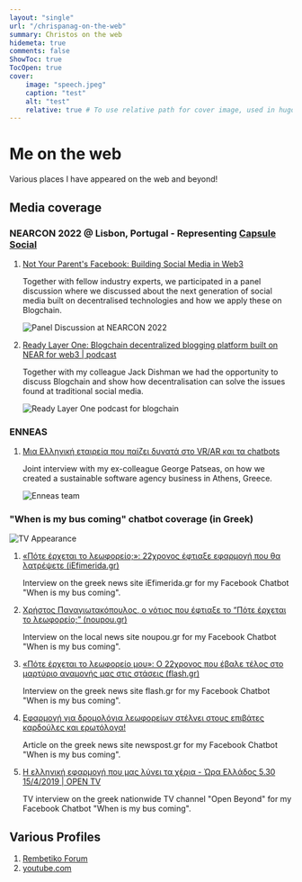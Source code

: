 ```yaml
---
layout: "single"
url: "/chrispanag-on-the-web"
summary: Christos on the web
hidemeta: true
comments: false
ShowToc: true
TocOpen: true
cover:
    image: "speech.jpeg"
    caption: "test"
    alt: "test"
    relative: true # To use relative path for cover image, used in hugo Page-bundles
---
```


# Me on the web

Various places I have appeared on the web and beyond!

## Media coverage

### NEARCON 2022 @ Lisbon, Portugal - Representing [Capsule Social](https://capsule.social)

1. [Not Your Parent's Facebook: Building Social Media in Web3](https://www.youtube.com/watch?v=C-qg7eRlLtE&t=5801s)

    Together with fellow industry experts, we participated in a panel discussion where we discussed about the next generation of social media built on decentralised technologies and how we apply these on Blogchain.

    ![Panel Discussion at NEARCON 2022](./chrispanag-on-the-web/speech.jpeg)

2. [Ready Layer One: Blogchain decentralized blogging platform built on NEAR for web3 | podcast](https://podcasts.apple.com/us/podcast/blogchain-decentralized-blogging-platform-built-on/id1607956235?i=1000583154222)
    
    Together with my colleague Jack Dishman we had the opportunity to discuss Blogchain and show how decentralisation can solve the issues found at traditional social media.

    ![Ready Layer One podcast for blogchain](./chrispanag-on-the-web/ready_layer_one.jpeg)

### ENNEAS

1. [Μια Ελληνική εταιρεία που παίζει δυνατά στο VR/AR και τα chatbots](https://www.itspossible.gr/enneas-syn/)
    
    Joint interview with my ex-colleague George Patseas, on how we created a sustainable software agency business in Athens, Greece.

    ![Enneas team](./chrispanag-on-the-web/enneas.jpg)

### "When is my bus coming" chatbot coverage (in Greek)

![TV Appearance](./chrispanag-on-the-web/tv_athensbus.jpeg)

1. [«Πότε έρχεται το λεωφορείο;»: 22χρονος έφτιαξε εφαρμογή που θα λατρέψετε (iEfimerida.gr)](https://www.iefimerida.gr/ellada/pote-erhetai-leoforeio-22hronos-eftiaxe-efarmogi)

    Interview on the greek news site iEfimerida.gr for my Facebook Chatbot "When is my bus coming".
2. [Χρήστος Παναγιωτακόπουλος, ο νότιος που έφτιαξε το “Πότε έρχεται το λεωφορείο;” (noupou.gr)](https://www.nou-pou.gr/stories/christos-panagiotakopoulos-i-efarmogi-ine-ena-pleonektima-sto-viografiko-mou/)

    Interview on the local news site noupou.gr for my Facebook Chatbot "When is my bus coming".
3. [«Πότε έρχεται το λεωφορείο μου»: Ο 22χρονος που έβαλε τέλος στο μαρτύριο αναμονής μας στις στάσεις (flash.gr)](https://www.flash.gr/tech/1542911/pote-erchetai-to-lewforeio-moy-o-22chronos-poy-ebale-telos-sto-martyrio-anamonis-mas-stis-staseis)

    Interview on the greek news site flash.gr for my Facebook Chatbot "When is my bus coming".
4. [Εφαρμογή για δρομολόγια λεωφορείων στέλνει στους επιβάτες καρδούλες και ερωτόλογα!](https://newpost.gr/ellada/efarmogh-gia-dromologia-lewforeiwn-stelnei-stoys-epibates-kardoyles-kai-erwtologa/)
    
    Article on the greek news site newspost.gr for my Facebook Chatbot "When is my bus coming".
5. [Η ελληνική εφαρμογή που μας λύνει τα χέρια - Ώρα Ελλάδος 5.30 15/4/2019 | OPEN TV](https://www.youtube.com/watch?v=Lp12GuCJ2dU)
    
    TV interview on the greek nationwide TV channel "Open Beyond" for my Facebook Chatbot "When is my bus coming".

## Various Profiles

1. [Rembetiko Forum](https://rembetiko.gr/u/chrispanag/summary)
2. [youtube.com](https://youtube.com/@chrispanag)